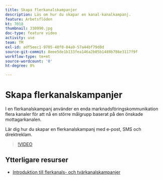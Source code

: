 ```yaml
---
title: Skapa flerkanalskampanjer
description: Läs om hur du skapar en kanal-kanalkampanj.
feature: Arbetsflöden
kt: 7018
thumbnail: 330990.jpg
doc-type: feature video
activity: use
team: TM
exl-id: adf5eec1-9705-48f0-84a9-57a44bf79d0d
source-git-commit: 8eee5de1b133fea146a2b05b1489b786e3117f9f
workflow-type: tm+mt
source-wordcount: '0'
ht-degree: 0%

---
```


# Skapa flerkanalskampanjer

I en flerkanalskampanj använder en enda marknadsföringskommunikation flera kanaler för att nå en större målgrupp baserat på den önskade mottagarkanalen.

Lär dig hur du skapar en flerkanalskampanj med e-post, SMS och direktreklam.

>[!VIDEO](https://video.tv.adobe.com/v/330990?quality=12)

## Ytterligare resurser

* [Introduktion till flerkanals- och tvärkanalskampanjer](/help/orchestrating-campaigns/introduction-to-cross-and-multi-channel-campaigns.md)
